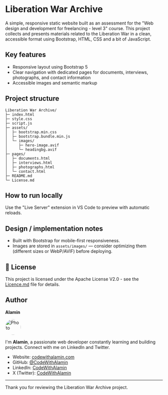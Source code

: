 # Liberation War Archive

A simple, responsive static website built as an assessment for the "Web design and development for freelancing - level 3" course. This project collects and presents materials related to the Liberation War in a clean, accessible format using Bootstrap, HTML, CSS and a bit of JavaScript.

## Key features

- Responsive layout using Bootstrap 5
- Clear navigation with dedicated pages for documents, interviews, photographs, and contact information
- Accessible images and semantic markup

## Project structure

```text
Liberation War Archive/
├─ index.html
├─ style.css
├─ script.js
├─ assets/
│  ├─ bootstrap.min.css
│  ├─ bootstrap.bundle.min.js
│  └─ images/
│     ├─ hero-image.avif
│     └─ headingbg.avif
├─ pages/
│  ├─ documents.html
│  ├─ interviews.html
│  ├─ photographs.html
│  └─ contact.html
├─ README.md
└─ License.md
```

## How to run locally

Use the "Live Server" extension in VS Code to preview with automatic reloads.

## Design / implementation notes

- Built with Bootstrap for mobile-first responsiveness.
- Images are stored in `assets/images/` — consider optimizing them (different sizes or WebP/AVIF) before deploying.

## 📄 License

This project is licensed under the Apache License V2.0 - see the [Licence.md](Licence.md) file for details.

## Author

**Alamin**

<img src="https://github.com/CodeWithAlamin.png" alt="Photo" width="50" height="auto" style="border-radius: 50%;">

I'm **Alamin**, a passionate web developer constantly learning and building projects. Connect with me on LinkedIn and Twitter.

- Website: [codewithalamin.com](https://codewithalamin.com)
- GitHub: [@CodeWithAlamin](https://github.com/CodeWithAlamin)
- LinkedIn: [CodeWithAlamin](https://www.linkedin.com/in/CodeWithAlamin)
- X (Twitter): [CodeWithAlamin](https://twitter.com/CodeWithAlamin)

---

Thank you for reviewing the Liberation War Archive project.
